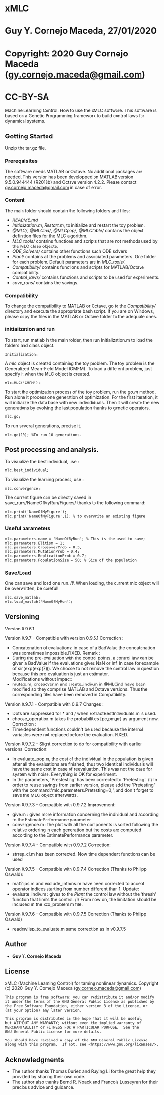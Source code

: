 # xMLC
# Guy Y. Cornejo Maceda, 27/01/2020
# Copyright: 2020 Guy Cornejo Maceda (gy.cornejo.maceda@gmail.com)
# CC-BY-SA


Machine Learning Control.
How to use the xMLC software.
This software is based on a Genetic Programming framework to build control laws for dynamical systems.

## Getting Started

Unzip the tar.gz file.

### Prerequisites

The software needs MATLAB or Octave.
No additional packages are needed.
This version has been developped on MATLAB version 9.5.0.944444 (R2018b) and Octave version 4.2.2.
Please contact gy.cornejo.maceda@gmail.com in case of error.

### Content
The main folder should contain the following folders and files:
- *README.md*
- *Initialization.m*, *Restart.m*, to initialize and restart the toy problem.
- *@MLC/*, *@MLCind/*, *@MLCpop/*, *@MLCtable/* contains the object definition files for the MLC algorithm.
- *MLC_tools/* contains functions and scripts that are not methods used by the MLC class objects.
- *ODE_Solvers/* contains other functions such ODE solvers
- *Plant/* contains all the problems and associated parameters. One folder for each problem. Default parameters are in *MLC_tools/*.
- *Compatibility/* contains functions and scripts for MATLAB/Octave compatibility.
- *Control_laws/* contains functions and scripts to be used for experiments.
- *save_runs/* contains the savings.

### Compatibility
To change the compatibility to MATLAB or Octave, go to the *Compatibility/* directory and execute the appropriate bash script.
If you are on Windows, please copy the files in the MATLAB or Octave folder to the adequate ones.

### Initialization and run
To start, run matlab in the main folder, then run Initialization.m to load the folders and class object.

```
Initialization;
```

A *mlc* object is created containing the toy problem.
The toy problem is the Generalized Mean-Field Model (GMFM).
To load a different problem, just specify it when the MLC object is created.

```
mlc=MLC('GMFM');
```

To start the optimization process of the toy problem, run the *go.m* method.
Run alone it process one generation of optimization.
For the first iteration, it will initialize the data base with new individiduals.
Then it will create the new generations by evolving the last population thanks to genetic operators.

```
mlc.go;
```

To run several generations, precise it.

```
mlc.go(10); %To run 10 generations.
```

## Post processing and analysis.

To visualize the best individual, use :

```
mlc.best_individual;
```

To visualize the learning process, use : 

```
mlc.convergence;
```



The current figure can be directly saved in save_runs/NameOfMyRun/Figures/ thanks to the following command:
```
mlc.print('NameOfMyFigure');
mlc.print('NameOfMyFigure',1); % to overwrite an existing figure
```
### Useful parameters

```
mlc.parameters.name = 'NameOfMyRun'; % This is the used to save;
mlc.parameters.Elitism = 1;
mlc.parameters.CrossoverProb = 0.3;
mlc.parameters.MutationProb = 0.4;
mlc.parameters.ReplicationProb = 0.7;
mlc.parameters.PopulationSize = 50; % Size of the population

```

### Save/Load

One can save and load one run.
/!\ When loading, the current mlc object will be overwritten, be careful!

```
mlc.save_matlab;
mlc.load_matlab('NameOfMyRun');
```

## Versioning

Version 0.9.6.1

Version 0.9.7 - Compatible with version 0.9.6.1
Correction :
 - Concatenation of evaluations: in case of a BadValue the concatenation was sometimes impossible.FIXED.
Remark :
 - During the pre-evaluation with the control points, a control law can be given a BadValue if the evaluations gives NaN or Inf. In case for example of sin(exp(exp(7))).
We choose to not remove the control law in question because this pre-evaluation is just an estimator.  
Modifications without impact:
 - mutate.m, crossover.m and create_indiv.m in @MLCind have been modified so they comprise MATLAB and Octave versions. Thus the corresponding files have been removed in Compatibility.

Version 0.9.7.1 - Compatible with 0.9.7
Changes : 
 - Dots are suppressed for * and / when ExtractBestIndividuals.m is used.
 - choose_operation.m takes the probabilities [pc,pm,pr] as argument now.
Correction :
 - Time dependent functions couldn't be used because the internal variables were not replaced before the evaluation. FIXED.

Version 0.9.7.2 - Slight correction to do for compatibility with earlier versions.
Correction:
 - In evaluate_pop.m, the cost of the individual in the population is given after all the evaluations are finished, thus two identical individuals will have the same cost in case of reevaluation.
This was not the case for system  with noise. Everything is OK for experiment.
 - In the parameters, 'Prestesting' has been corrected to 'Pretesting'.
/!\ In order to reuse savings from earlier version, please add the 'Pretesting' with the command:'mlc.parameters.Pretesting=0;', and don't forget to save the MLC object afterwards.

Version 0.9.7.3 - Compatible with 0.9.7.2
Improvement:
 - give.m : gives more information concerning the individual and according to the EstimatePerformance parameter.
 - convergence.m :  the plot with all the components is sorted following the relative ordering in each generation but the costs are computed according to the EstimatePerformance parameter.

Version 0.9.7.4 - Compatible with 0.9.7.2
Correction: 
 - strrep_cl.m has been corrected. Now time dependent functions can be used.

Version 0.9.7.5 - Compatible with 0.9.7.4
Correction (Thanks to Philipp Oswald):
 - mat2lips.m and exclude_introns.m have been corrected to accept operator indices starting from  number different than 1.
Update:
 - evaluate_indiv.m : gives to the _Plant_ the control law without the 'thresh' function that limits the control.
/!\ From now on, the limitation should be included in the xxx_problem.m file.

Version 0.9.7.6 - Compatible with 0.9.7.5
Correction (Thanks to Philipp Oswald)
 - readmylisp_to_evaluate.m same correction as in v0.9.7.5

## Author

* **Guy Y. Cornejo Maceda** 

## License

xMLC (Machine Learning Control) for taming nonlinear dynamics.
    Copyright (c) 2020, Guy Y. Cornejo Maceda (gy.cornejo.maceda@gmail.com)

    This program is free software: you can redistribute it and/or modify
    it under the terms of the GNU General Public License as published by
    the Free Software Foundation, either version 3 of the License, or
    (at your option) any later version.

    This program is distributed in the hope that it will be useful,
    but WITHOUT ANY WARRANTY; without even the implied warranty of
    MERCHANTABILITY or FITNESS FOR A PARTICULAR PURPOSE.  See the
    GNU General Public License for more details.

    You should have received a copy of the GNU General Public License
    along with this program.  If not, see <https://www.gnu.org/licenses/>.

## Acknowledgments

* The author thanks Thomas Duriez and Ruying Li for the great help they provided by sharing their own code.
* The author also thanks Bernd R. Noack and Francois Lusseyran for their precious advice and guidance.



